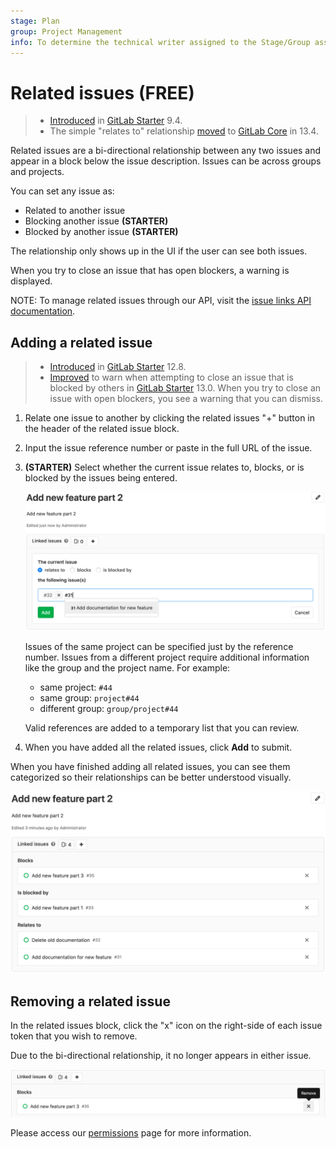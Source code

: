 ```yaml
---
stage: Plan
group: Project Management
info: To determine the technical writer assigned to the Stage/Group associated with this page, see https://about.gitlab.com/handbook/engineering/ux/technical-writing/#assignments
---
```


# Related issues **(FREE)**

> - [Introduced](https://gitlab.com/gitlab-org/gitlab/-/merge_requests/1797) in [GitLab Starter](https://about.gitlab.com/pricing/) 9.4.
> - The simple "relates to" relationship [moved](https://gitlab.com/gitlab-org/gitlab/-/issues/212329) to [GitLab Core](https://about.gitlab.com/pricing/) in 13.4.

Related issues are a bi-directional relationship between any two issues
and appear in a block below the issue description. Issues can be across groups
and projects.

You can set any issue as:

- Related to another issue
- Blocking another issue **(STARTER)**
- Blocked by another issue **(STARTER)**

The relationship only shows up in the UI if the user can see both issues.

When you try to close an issue that has open blockers, a warning is displayed.

NOTE:
To manage related issues through our API, visit the [issue links API documentation](../../../api/issue_links.md).

## Adding a related issue

> - [Introduced](https://gitlab.com/gitlab-org/gitlab/-/issues/2035) in [GitLab Starter](https://about.gitlab.com/pricing/) 12.8.
> - [Improved](https://gitlab.com/gitlab-org/gitlab/-/issues/34239) to warn when attempting to close an issue that is blocked by others in [GitLab Starter](https://about.gitlab.com/pricing/) 13.0.
>   When you try to close an issue with open blockers, you see a warning that you can dismiss.

1. Relate one issue to another by clicking the related issues "+" button
in the header of the related issue block.

1. Input the issue reference number or paste in the full URL of the issue.

1. **(STARTER)** Select whether the current issue relates to, blocks, or is blocked by the issues being entered.

    ![Adding a related issue](img/related_issues_add_v12_8.png)

    Issues of the same project can be specified just by the reference number.
    Issues from a different project require additional information like the
    group and the project name. For example:

    - same project: `#44`
    - same group: `project#44`
    - different group: `group/project#44`

    Valid references are added to a temporary list that you can review.

1. When you have added all the related issues, click **Add** to submit.

When you have finished adding all related issues, you can see
them categorized so their relationships can be better understood visually.

![Related issue block](img/related_issue_block_v12_8.png)

## Removing a related issue

In the related issues block, click the "x" icon on the right-side of each issue
token that you wish to remove.

Due to the bi-directional relationship, it no longer appears in either issue.

![Removing a related issue](img/related_issues_remove_v12_8.png)

Please access our [permissions](../../permissions.md) page for more information.
